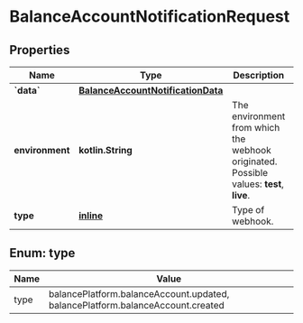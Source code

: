 
# BalanceAccountNotificationRequest

## Properties
Name | Type | Description | Notes
------------ | ------------- | ------------- | -------------
**&#x60;data&#x60;** | [**BalanceAccountNotificationData**](BalanceAccountNotificationData.md) |  | 
**environment** | **kotlin.String** | The environment from which the webhook originated.  Possible values: **test**, **live**. | 
**type** | [**inline**](#Type) | Type of webhook. | 


<a name="Type"></a>
## Enum: type
Name | Value
---- | -----
type | balancePlatform.balanceAccount.updated, balancePlatform.balanceAccount.created



